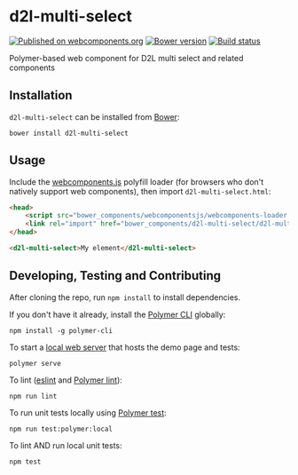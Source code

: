 # d2l-multi-select
[![Published on webcomponents.org](https://img.shields.io/badge/webcomponents.org-published-blue.svg)](https://www.webcomponents.org/element/BrightspaceUI/multi-select)
[![Bower version][bower-image]][bower-url]
[![Build status][ci-image]][ci-url]

Polymer-based web component for D2L multi select and related components

## Installation

`d2l-multi-select` can be installed from [Bower][bower-url]:
```shell
bower install d2l-multi-select
```

## Usage

Include the [webcomponents.js](http://webcomponents.org/polyfills/) polyfill loader (for browsers who don't natively support web components), then import `d2l-multi-select.html`:

```html
<head>
	<script src="bower_components/webcomponentsjs/webcomponents-loader.js"></script>
	<link rel="import" href="bower_components/d2l-multi-select/d2l-multi-select.html">
</head>
```

<!---
```
<custom-element-demo>
  <template>
    <script src="../webcomponentsjs/webcomponents-loader.js"></script>
    <link rel="import" href="../d2l-typography/d2l-typography.html">
    <link rel="import" href="d2l-multi-select.html">
    <custom-style include="d2l-typography">
      <style is="custom-style" include="d2l-typography"></style>
    </custom-style>
    <style>
      html {
        font-size: 20px;
        font-family: 'Lato', 'Lucida Sans Unicode', 'Lucida Grande', sans-serif;
      }
    </style>
    <next-code-block></next-code-block>
  </template>
</custom-element-demo>
```
-->
```html
<d2l-multi-select>My element</d2l-multi-select>
```

## Developing, Testing and Contributing

After cloning the repo, run `npm install` to install dependencies.

If you don't have it already, install the [Polymer CLI](https://www.polymer-project.org/3.0/docs/tools/polymer-cli) globally:

```shell
npm install -g polymer-cli
```

To start a [local web server](https://www.polymer-project.org/3.0/docs/tools/polymer-cli-commands#serve) that hosts the demo page and tests:

```shell
polymer serve
```

To lint ([eslint](http://eslint.org/) and [Polymer lint](https://www.polymer-project.org/3.0/docs/tools/polymer-cli-commands#lint)):

```shell
npm run lint
```

To run unit tests locally using [Polymer test](https://www.polymer-project.org/3.0/docs/tools/polymer-cli-commands#tests):

```shell
npm run test:polymer:local
```

To lint AND run local unit tests:

```shell
npm test
```

[bower-url]: http://bower.io/search/?q=d2l-multi-select
[bower-image]: https://badge.fury.io/bo/d2l-multi-select.svg
[ci-url]: https://travis-ci.org/BrightspaceUI/multi-select
[ci-image]: https://travis-ci.org/BrightspaceUI/multi-select.svg?branch=master
